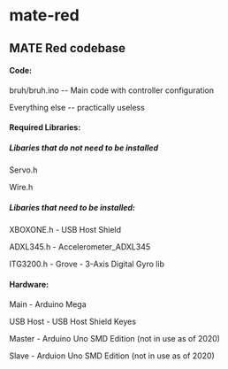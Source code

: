 # mate-red
## MATE Red codebase

#### Code:

bruh/bruh.ino -- Main code with controller configuration

Everything else -- practically useless



#### Required Libraries:

##### Libaries that do not need to be installed

Servo.h 

Wire.h

##### Libaries that need to be installed:

XBOXONE.h - USB Host Shield

ADXL345.h - Accelerometer_ADXL345

ITG3200.h - Grove - 3-Axis Digital Gyro lib

#### Hardware:

Main - Arduino Mega

USB Host - USB Host Shield Keyes

Master - Arduino Uno SMD Edition (not in use as of 2020)

Slave - Arduion Uno SMD Edition (not in use as of 2020)

